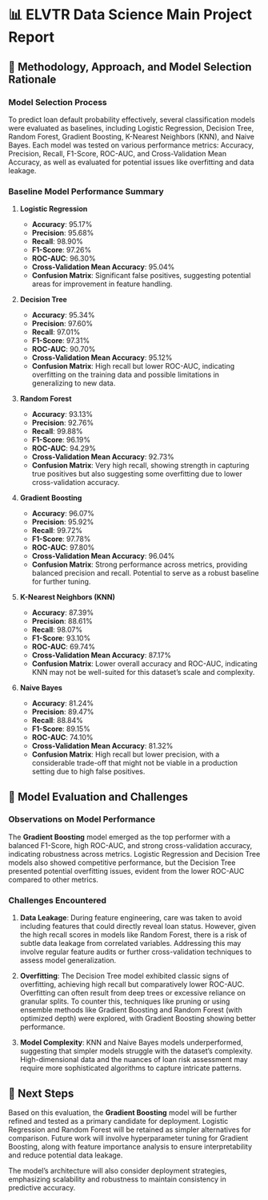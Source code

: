 # 📊 ELVTR Data Science Main Project Report

## 🧠 Methodology, Approach, and Model Selection Rationale

### Model Selection Process
To predict loan default probability effectively, several classification models were evaluated as baselines, including Logistic Regression, Decision Tree, Random Forest, Gradient Boosting, K-Nearest Neighbors (KNN), and Naive Bayes. Each model was tested on various performance metrics: Accuracy, Precision, Recall, F1-Score, ROC-AUC, and Cross-Validation Mean Accuracy, as well as evaluated for potential issues like overfitting and data leakage.

### Baseline Model Performance Summary

1. **Logistic Regression**
   - **Accuracy**: 95.17%
   - **Precision**: 95.68%
   - **Recall**: 98.90%
   - **F1-Score**: 97.26%
   - **ROC-AUC**: 96.30%
   - **Cross-Validation Mean Accuracy**: 95.04%
   - **Confusion Matrix**: Significant false positives, suggesting potential areas for improvement in feature handling.

2. **Decision Tree**
   - **Accuracy**: 95.34%
   - **Precision**: 97.60%
   - **Recall**: 97.01%
   - **F1-Score**: 97.31%
   - **ROC-AUC**: 90.70%
   - **Cross-Validation Mean Accuracy**: 95.12%
   - **Confusion Matrix**: High recall but lower ROC-AUC, indicating overfitting on the training data and possible limitations in generalizing to new data.

3. **Random Forest**
   - **Accuracy**: 93.13%
   - **Precision**: 92.76%
   - **Recall**: 99.88%
   - **F1-Score**: 96.19%
   - **ROC-AUC**: 94.29%
   - **Cross-Validation Mean Accuracy**: 92.73%
   - **Confusion Matrix**: Very high recall, showing strength in capturing true positives but also suggesting some overfitting due to lower cross-validation accuracy.

4. **Gradient Boosting**
   - **Accuracy**: 96.07%
   - **Precision**: 95.92%
   - **Recall**: 99.72%
   - **F1-Score**: 97.78%
   - **ROC-AUC**: 97.80%
   - **Cross-Validation Mean Accuracy**: 96.04%
   - **Confusion Matrix**: Strong performance across metrics, providing balanced precision and recall. Potential to serve as a robust baseline for further tuning.

5. **K-Nearest Neighbors (KNN)**
   - **Accuracy**: 87.39%
   - **Precision**: 88.61%
   - **Recall**: 98.07%
   - **F1-Score**: 93.10%
   - **ROC-AUC**: 69.74%
   - **Cross-Validation Mean Accuracy**: 87.17%
   - **Confusion Matrix**: Lower overall accuracy and ROC-AUC, indicating KNN may not be well-suited for this dataset’s scale and complexity.

6. **Naive Bayes**
   - **Accuracy**: 81.24%
   - **Precision**: 89.47%
   - **Recall**: 88.84%
   - **F1-Score**: 89.15%
   - **ROC-AUC**: 74.10%
   - **Cross-Validation Mean Accuracy**: 81.32%
   - **Confusion Matrix**: High recall but lower precision, with a considerable trade-off that might not be viable in a production setting due to high false positives.

## 📝 Model Evaluation and Challenges

### Observations on Model Performance
The **Gradient Boosting** model emerged as the top performer with a balanced F1-Score, high ROC-AUC, and strong cross-validation accuracy, indicating robustness across metrics. Logistic Regression and Decision Tree models also showed competitive performance, but the Decision Tree presented potential overfitting issues, evident from the lower ROC-AUC compared to other metrics.

### Challenges Encountered
1. **Data Leakage**: During feature engineering, care was taken to avoid including features that could directly reveal loan status. However, given the high recall scores in models like Random Forest, there is a risk of subtle data leakage from correlated variables. Addressing this may involve regular feature audits or further cross-validation techniques to assess model generalization.

2. **Overfitting**: The Decision Tree model exhibited classic signs of overfitting, achieving high recall but comparatively lower ROC-AUC. Overfitting can often result from deep trees or excessive reliance on granular splits. To counter this, techniques like pruning or using ensemble methods like Gradient Boosting and Random Forest (with optimized depth) were explored, with Gradient Boosting showing better performance.

3. **Model Complexity**: KNN and Naive Bayes models underperformed, suggesting that simpler models struggle with the dataset’s complexity. High-dimensional data and the nuances of loan risk assessment may require more sophisticated algorithms to capture intricate patterns.

## 🚀 Next Steps
Based on this evaluation, the **Gradient Boosting** model will be further refined and tested as a primary candidate for deployment. Logistic Regression and Random Forest will be retained as simpler alternatives for comparison. Future work will involve hyperparameter tuning for Gradient Boosting, along with feature importance analysis to ensure interpretability and reduce potential data leakage.

The model’s architecture will also consider deployment strategies, emphasizing scalability and robustness to maintain consistency in predictive accuracy.
